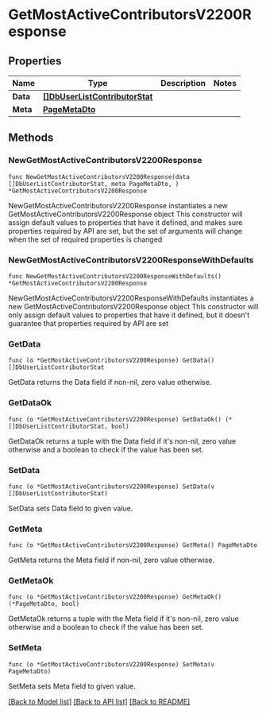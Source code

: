 # GetMostActiveContributorsV2200Response

## Properties

Name | Type | Description | Notes
------------ | ------------- | ------------- | -------------
**Data** | [**[]DbUserListContributorStat**](DbUserListContributorStat.md) |  | 
**Meta** | [**PageMetaDto**](PageMetaDto.md) |  | 

## Methods

### NewGetMostActiveContributorsV2200Response

`func NewGetMostActiveContributorsV2200Response(data []DbUserListContributorStat, meta PageMetaDto, ) *GetMostActiveContributorsV2200Response`

NewGetMostActiveContributorsV2200Response instantiates a new GetMostActiveContributorsV2200Response object
This constructor will assign default values to properties that have it defined,
and makes sure properties required by API are set, but the set of arguments
will change when the set of required properties is changed

### NewGetMostActiveContributorsV2200ResponseWithDefaults

`func NewGetMostActiveContributorsV2200ResponseWithDefaults() *GetMostActiveContributorsV2200Response`

NewGetMostActiveContributorsV2200ResponseWithDefaults instantiates a new GetMostActiveContributorsV2200Response object
This constructor will only assign default values to properties that have it defined,
but it doesn't guarantee that properties required by API are set

### GetData

`func (o *GetMostActiveContributorsV2200Response) GetData() []DbUserListContributorStat`

GetData returns the Data field if non-nil, zero value otherwise.

### GetDataOk

`func (o *GetMostActiveContributorsV2200Response) GetDataOk() (*[]DbUserListContributorStat, bool)`

GetDataOk returns a tuple with the Data field if it's non-nil, zero value otherwise
and a boolean to check if the value has been set.

### SetData

`func (o *GetMostActiveContributorsV2200Response) SetData(v []DbUserListContributorStat)`

SetData sets Data field to given value.


### GetMeta

`func (o *GetMostActiveContributorsV2200Response) GetMeta() PageMetaDto`

GetMeta returns the Meta field if non-nil, zero value otherwise.

### GetMetaOk

`func (o *GetMostActiveContributorsV2200Response) GetMetaOk() (*PageMetaDto, bool)`

GetMetaOk returns a tuple with the Meta field if it's non-nil, zero value otherwise
and a boolean to check if the value has been set.

### SetMeta

`func (o *GetMostActiveContributorsV2200Response) SetMeta(v PageMetaDto)`

SetMeta sets Meta field to given value.



[[Back to Model list]](../README.md#documentation-for-models) [[Back to API list]](../README.md#documentation-for-api-endpoints) [[Back to README]](../README.md)


